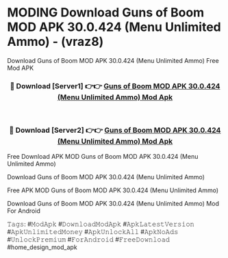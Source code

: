 # MODING Download Guns of Boom MOD APK 30.0.424 (Menu Unlimited Ammo) - (vraz8)
Download Guns of Boom MOD APK 30.0.424 (Menu Unlimited Ammo) Free Mod APK

<div align="center">
<h3>🔴 Download [Server1] 👉👉 <a href="https://apk-comot.site?title=Guns_of_Boom_MOD_APK_30.0.424_(Menu_Unlimited_Ammo)">Guns of Boom MOD APK 30.0.424 (Menu Unlimited Ammo) Mod Apk</a></h3><br>

<h3>🔴 Download [Server2] 👉👉 <a href="https://apk-comot.site?title=Guns_of_Boom_MOD_APK_30.0.424_(Menu_Unlimited_Ammo)">Guns of Boom MOD APK 30.0.424 (Menu Unlimited Ammo) Mod Apk</a></h3>
</div>


Free Download APK MOD Guns of Boom MOD APK 30.0.424 (Menu Unlimited Ammo)

Download Guns of Boom MOD APK 30.0.424 (Menu Unlimited Ammo) 

Free APK MOD Guns of Boom MOD APK 30.0.424 (Menu Unlimited Ammo) 

Download Guns of Boom MOD APK 30.0.424 (Menu Unlimited Ammo) Mod For Android

𝚃𝚊𝚐𝚜: #𝙼𝚘𝚍𝙰𝚙𝚔 #𝙳𝚘𝚠𝚗𝚕𝚘𝚊𝚍𝙼𝚘𝚍𝙰𝚙𝚔 #𝙰𝚙𝚔𝙻𝚊𝚝𝚎𝚜𝚝𝚅𝚎𝚛𝚜𝚒𝚘𝚗 #𝙰𝚙𝚔𝚄𝚗𝚕𝚒𝚖𝚒𝚝𝚎𝚍𝙼𝚘𝚗𝚎𝚢 #𝙰𝚙𝚔𝚄𝚗𝚕𝚘𝚌𝚔𝙰𝚕𝚕 #𝙰𝚙𝚔𝙽𝚘𝙰𝚍𝚜 #𝚄𝚗𝚕𝚘𝚌𝚔𝙿𝚛𝚎𝚖𝚒𝚞𝚖 #𝙵𝚘𝚛𝙰𝚗𝚍𝚛𝚘𝚒𝚍 #𝙵𝚛𝚎𝚎𝙳𝚘𝚠𝚗𝚕𝚘𝚊𝚍 #home_design_mod_apk